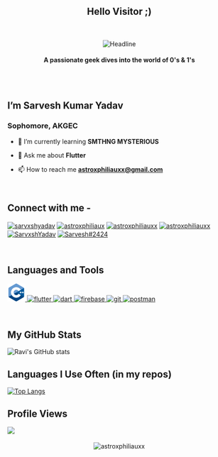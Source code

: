 <h2 align="center">Hello Visitor ;) </h1>
</br>
</br>
<div align=center>
          <img src="https://readme-typing-svg.herokuapp.com?color=%&size=32&center=true&vCenter=true&width=600&height=50&lines=I'm+Sarvesh+Yadav;I'm+a+Flutter+Developer;I'm+a+Problem+Solver;I'm+a+Open+Source+Contributor" alt="Headline" />
</div> 
<h4 align="center">A passionate geek dives into the world of 0's & 1's</h4>
</br>
</br>

## I’m Sarvesh Kumar Yadav
### Sophomore, AKGEC


- 🌱 I’m currently learning **SMTHNG MYSTERIOUS**

- 💬 Ask me about **Flutter**

- 📫 How to reach me **astroxphiliauxx@gmail.com**
 </br>

## Connect with me -
<p align="left">
<a href="https://instagram.com/sarvxshyadav" target="blank"><img align="center" src="https://raw.githubusercontent.com/rahuldkjain/github-profile-readme-generator/master/src/images/icons/Social/instagram.svg" alt="sarvxshyadav" height="30" width="40" /></a>
<a href="https://www.codechef.com/users/astroxphiliaux" target="blank"><img align="center" src="https://cdn.jsdelivr.net/npm/simple-icons@3.1.0/icons/codechef.svg" alt="astroxphiliaux" height="30" width="40" /></a>
<a href="https://www.hackerrank.com/astroxphiliauxx" target="blank"><img align="center" src="https://raw.githubusercontent.com/rahuldkjain/github-profile-readme-generator/master/src/images/icons/Social/hackerrank.svg" alt="astroxphiliauxx" height="30" width="40" /></a>
<a href="https://codeforces.com/profile/astroxphiliauxx" target="blank"><img align="center" src="https://raw.githubusercontent.com/rahuldkjain/github-profile-readme-generator/master/src/images/icons/Social/codeforces.svg" alt="astroxphiliauxx" height="30" width="40" /></a>
<a href="https://www.leetcode.com/SarvxshYadav" target="blank"><img align="center" src="https://raw.githubusercontent.com/rahuldkjain/github-profile-readme-generator/master/src/images/icons/Social/leet-code.svg" alt="SarvxshYadav" height="30" width="40" /></a>
<a href="https://discord.gg/Sarvesh#2424" target="blank"><img align="center" src="https://raw.githubusercontent.com/rahuldkjain/github-profile-readme-generator/master/src/images/icons/Social/discord.svg" alt="Sarvesh#2424" height="30" width="40" /></a>
</p>
</br>

## Languages and Tools
<p align="left"> <a href="https://www.w3schools.com/cpp/" target="_blank" rel="noreferrer"> <img src="https://raw.githubusercontent.com/devicons/devicon/master/icons/cplusplus/cplusplus-original.svg" alt="cplusplus" width="40" height="40"/> </a> <a href="https://flutter.dev" target="_blank" rel="noreferrer"> <img src="https://www.vectorlogo.zone/logos/flutterio/flutterio-icon.svg" alt="flutter" width="40" height="40"/> </a><a href="https://dart.dev" target="_blank" rel="noreferrer"> <img src="https://www.vectorlogo.zone/logos/dartlang/dartlang-icon.svg" alt="dart" width="40" height="40"/> </a> <a href="https://firebase.google.com/" target="_blank" rel="noreferrer"> <img src="https://www.vectorlogo.zone/logos/firebase/firebase-icon.svg" alt="firebase" width="40" height="40"/> </a>  <a href="https://git-scm.com/" target="_blank" rel="noreferrer"> <img src="https://www.vectorlogo.zone/logos/git-scm/git-scm-icon.svg" alt="git" width="40" height="40"/> </a> <a href="https://postman.com" target="_blank" rel="noreferrer"> <img src="https://www.vectorlogo.zone/logos/getpostman/getpostman-icon.svg" alt="postman" width="40" height="40"/> </a> </p>
</br>

## My GitHub Stats
![Ravi's GitHub stats](https://github-readme-stats.vercel.app/api?username=Astroxphiliauxx&show_icons=true&theme=github_dark&hide_border=true)

## Languages I Use Often (in my repos)
[![Top Langs](https://github-readme-stats.vercel.app/api/top-langs/?username=Astroxphiliauxx&theme=github_dark&show_icons=true&layout=compact&hide_border=true)](https://github.com/Astroxphiliauxx)

## Profile Views
![](https://komarev.com/ghpvc/?username=Astroxphiliauxx&style=flat-square)





<p align="center"><img align="center" width="500" height="200" src="https://github-readme-streak-stats.herokuapp.com/?user=astroxphiliauxx&theme=github-dark" alt="astroxphiliauxx" /></p>
